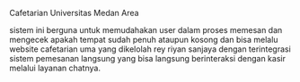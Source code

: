 Cafetarian Universitas Medan Area

sistem ini berguna untuk memudahakan user dalam proses memesan dan mengecek apakah tempat sudah penuh ataupun kosong dan bisa melalu website cafetarian uma yang dikelolah rey riyan sanjaya dengan terintegrasi sistem pemesanan langsung yang bisa langsung berinteraksi dengan kasir melalui layanan chatnya.
